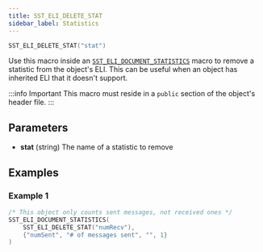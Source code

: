 ```yaml
---
title: SST_ELI_DELETE_STAT
sidebar_label: Statistics
---
```


```cpp
SST_ELI_DELETE_STAT("stat")
```

Use this macro inside an [`SST_ELI_DOCUMENT_STATISTICS`](../document/sst_eli_document_statistics) macro to remove a statistic from the object's ELI. This can be useful when an object has inherited ELI that it doesn't support. 

:::info Important
This macro must reside in a `public` section of the object's header file.
:::

## Parameters
* **stat** (string) The name of a statistic to remove

## Examples

### Example 1
```cpp
/* This object only counts sent messages, not received ones */
SST_ELI_DOCUMENT_STATISTICS(
    SST_ELI_DELETE_STAT("numRecv"),
    {"numSent", "# of messages sent", "", 1}
)
```
